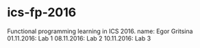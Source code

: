 # ics-fp-2016
Functional programming learning in ICS 2016.
name: Egor Gritsina
01.11.2016: Lab 1
08.11.2016: Lab 2
10.11.2016: Lab 3